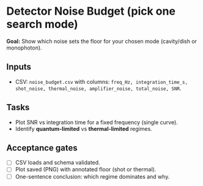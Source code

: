 # Detector Noise Budget (pick one search mode)

**Goal:** Show which noise sets the floor for your chosen mode (cavity/dish or monophoton).

## Inputs

- CSV: `noise_budget.csv` with columns: `freq_Hz, integration_time_s, shot_noise, thermal_noise, amplifier_noise, total_noise, SNR`.

## Tasks

- Plot SNR vs integration time for a fixed frequency (single curve).
- Identify **quantum-limited** vs **thermal-limited** regimes.

## Acceptance gates

- [ ] CSV loads and schema validated.
- [ ] Plot saved (PNG) with annotated floor (shot or thermal).
- [ ] One-sentence conclusion: which regime dominates and why.
